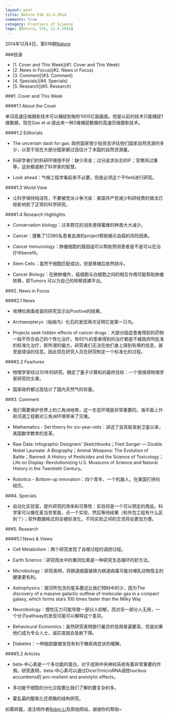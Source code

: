 ```yaml
---
layout: post
title: Nature 516 12.4.2014
comments: true
category: Frontiers of Science
tags: [Nature, 516, 12.4.2014]
---
```


2014年12月4日，第516期[Nature](http://www.nature.com/nature/journal/v516/n7529/index.html)

<!-- more -->

###目录
<!-- MarkdownTOC depth=4 -->
- [1. Cover and This Week](#1. Cover and This Week)
- [2. News in Focus](#2. News in Focus)
- [3. Comment](#3. Comment)
- [4. Specials](#4. Specials)
- [5. Research](#5. Research)
<!-- /MarkdownTOC -->

<a name="1. Cover and This Week" />

###1. Cover and This Week

####1.1 About the Cover

单词高速压缩摄影技术可以捕捉到每秒1000亿副画面。但是以前的技术只能捕捉1维数据，现在Gao et al.提出来一种2维捕捉数据的高速压缩摄影技术。

####1.2 Editorials

* The uncertain dash for gas: 政府国家很少投资去评估他们国家自然资源的多少，以至于现在大部分国家都过高估计了本国的自然资源量。

* 科研学者们的科研环境很不好：缺少资金；过分追求杂志的IF；官僚风过重等，这些都遏制了科学家的智慧。

* Look ahead：气候工程学看起来不必要，但是必须这个干field进行研究。

####1.3 World View

* 让科学保持纯洁性，不要被党派斗争污染：美国共产党减少科研经费的做法已经影响到了正常的科学研究。

####1.4 Research Highlights

* Conservation biology：过多野花的消失使得蜜蜂的种类大大减少。

* Cancer：搜集了12380名患者血液的project帮助揭示血癌的风险因素。

* Cancer Immunology：肿瘤细胞的基因组可以帮助预测患者是不是可以在治疗中benefit。

* Stem Cells：虽然干细胞匹配成功，但是移植后依然排斥。

* Cancer Biology：在肺肿瘤外，癌细胞与白细胞之间的相互作用可能帮助肿瘤转移，即Tumors 可以为自己的转移搭建平台。

<a name="2. News in Focus" />

###2. News in Focus

####2.1 News

* 埃博拉病毒疫苗的研究显示出Positive的结果。

* Archaeopteryx（始祖鸟）化石的发现再次证明它是第一只鸟。

* Projects seek hidden effects of cancer drugs：大部分癌症患者得到的药物一般不符合自己的个性化治疗，有60%的患者得到的治疗都是不被政府所批准的标准化治疗，即所谓的偏方。研究者们无法在他们身上得到有用的信息，甚至是错误的信息。因此现在研究人员在研究制定一个标准化的过程。

####2.2 Feartures

* 物理学家经过30年的研究，确定了量子计算机的最终目标：一个很值得物理学家研究的文章。

* 国家政府都过高估计了国内天然气的存量。 

<a name="3. Comment" />

###3. Comment

* 我们需要保护世界上的三角洲地带，这一生态环境是非常重要的。海平面上升和河道工程都对三角洲环境带来了灾难。

* Mathematics - Set theory for six-year-olds：讲述了自苏联发射卫星以来，美国数学教育的变革。

* Raw Data: Infographic Designers' Sketchbooks；Fred Sanger — Double Nobel Laureate: A Biography；Animal Weapons: The Evolution of Battle；Banned: A History of Pesticides and the Science of Toxicology；Life on Display: Revolutionizing U.S. Museums of Science and Natural History in the Twentieth Century。

* Robotics - Bottom-up innovation：四个青年，一个机器人，在美国打拼的经历。

<a name="4. Specials" />

###4. Specials

* 自动化实验室，提升研究的效率和可靠性：实验将是一个可以预定的商品，科学家可以像在麦当劳里面，点一个实验，然后等待结果（和外包工程有什么区别？）；软件数据格式将会被标准化，不同实验之间的交流将会更加方便。

<a name="5. Research" />

###5. Research

####5.1 News & Views

* Cell Metabolism：两个研究发现了自噬过程的调控过程。

* Earth Science：研究雨水中的重同位素是一种研究生态循环的好方法。

* Microbiology：研究表明，将肠道细菌替换为肠道病毒可能对哺乳动物宿主的健康更有利。

* Astrophysics：银河所包含的星系要远比我们预料中的少，因为The discovery of a massive galactic outflow of molecular gas in a compact galaxy, which forms stars 100 times faster than the Milky Way

* Neurobiology：慢性压力可能导致一部分人抑郁，而对另一部分人无用，一个分子pathway的发现可能可以解释这个差异。

* Behavioural Economics：虽然研究表明银行雇员的信用普遍要高，但是如果他们成为专业人士，诚实度就会急剧下降。

* Diabetes：一种脂肪酸被发现有利于糖尿病症状的缓解。

####5.2 Articles

* beta-中心素是一个多功能的蛋白，对于成熟中央神经系统有着非常重要的作用。研究表明，beta-中心素可以通过Dicer1/microRNA调控nucleus accumbens的 pro-resilient and anxiolytic effects。

* 多功能干细胞的分化过程要比我们了解的要复杂的多。

* 霍乱菌的醌氧化还原酶的结构研究。

如需转载，请注明作者[Robin Li](https://pureice.github.com)及原始网站，谢谢你的帮助~ 